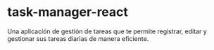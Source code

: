 # task-manager-react

Una aplicación de gestión de tareas que te permite registrar, editar y gestionar sus tareas diarias de manera eficiente.

